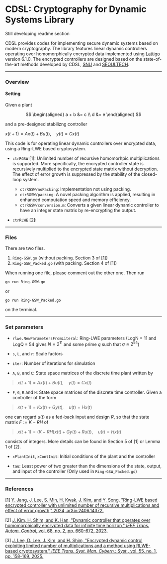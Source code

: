 # CDSL: Cryptography for Dynamic Systems Library

Still developing readme section

CDSL provides codes for implementing secure dynamic systems based on modern cryptography.
The library features linear dynamic controllers operating over homomorphically encrypted data implemented using [Lattigo](https://github.com/tuneinsight/lattigo) version 6.1.0.
The encrypted controllers are designed based on the state-of-the-art methods developed by CDSL, [SNU](https://post.cdsl.kr/) and [SEOULTECH](https://junsookim4.wordpress.com/).


---

### Overview

#### Setting 
Given a plant 

$$
\begin{aligned}
a + b &= c \\
d &= e
\end{aligned}
$$

and a pre-designed stabilizng controller 

$x(t+1) = Ax(t) + Bu(t), \quad y(t) = Cx(t)$

This code is for operating linear dynamic controllers over encrypted data, using a Ring-LWE based cryptosystem. 


- `ctrRGSW` [1]: Unlimited number of recursive homomorhpic multiplications is supported. More specifically, the encrypted controller state is recursively multiplied to the encrypted state matrix without decryption. The effect of error growth is suppressed by the stability of the closed-loop system. 
    - `ctrRGSW/noPacking`: Implementation not using packing. 
    - `ctrRGSW/packing`: A novel packing algorithm is applied, resulting in enhanced computation speed and memory efficiency.
    - `ctrRGSW/conversion.m`: Converts a given linear dynamic controller to have an integer state matrix by re-encrypting the output. 

- `ctrRLWE` [2]: 
 

---

### Files
There are two files. 
1. `Ring-GSW.go` (without packing. Section 3 of [1])
2. `Ring-GSW_Packed.go` (with packing. Section 4 of [1])

When running one file, please comment out the other one. 
Then run

```
go run Ring-GSW.go  
```
or
```
go run Ring-GSW_Packed.go  
```
on the terminal.

---

### Set parameters 

* `rlwe.NewParametersFromLiteral`: Ring-LWE parameters (LogN = 11 and LogQ = 54 gives $N=2^{11}$ and some prime $q$ such that $q \approx 2^{54}$)

* `s`, `L`, and `r`: Scale factors 

* `iter`: Number of iterations for simulation 

* `A`, `B`, and `C`: State space matrices of the discrete time plant written by

> $x(t+1) = Ax(t) + Bu(t), \quad y(t) = Cx(t)$

* `F`, `G`, `R` and `H`: State space matrices of the discrete time controller. 
Given a controller of the form 
> $x(t+1) = Kx(t) + Gy(t), \quad u(t) = Hx(t)$

one can regard $u(t)$ as a fed-back input and design $R$, so that the state matrix $F:=K-RH$ of
> $x(t+1) = (K-RH)x(t) + Gy(t)+Ru(t), \quad u(t) = Hx(t)$

consists of integers. More details can be found in Section 5 of [1] or Lemma 1 of [2].

* `xPlantInit`, `xContInit`: Initial conditions of the plant and the controller

* `tau`: Least power of two greater than the dimensions of the state, output, and input of the controller (Only used in `Ring-GSW_Packed.go`)

---

### References
[1] [Y. Jang, J. Lee, S. Min, H. Kwak, J. Kim, and Y. Song, "Ring-LWE based encrypted controller with unlimited number of recursive multiplications and effect of error growth," 2024, arXiv:2406.14372.](https://arxiv.org/abs/2406.14372)

[2] [J. Kim, H. Shim, and K. Han, "Dynamic controller that operates over homomorphically encrypted data for infinite time horizon," _IEEE Trans. Autom. Control_, vol. 68, no. 2, pp. 660-672, 2023.](https://ieeexplore.ieee.org/abstract/document/9678042)

[3] [J. Lee, D. Lee, J. Kim, and H. Shim, "Encrypted dynamic control exploiting limited number of multiplications and a method using RLWE-based cryptosystem," _IEEE Trans. Syst. Man. Cybern.: Syst._, vol. 55, no. 1, pp. 158-169, 2025.](https://ieeexplore.ieee.org/abstract/document/10730788)

